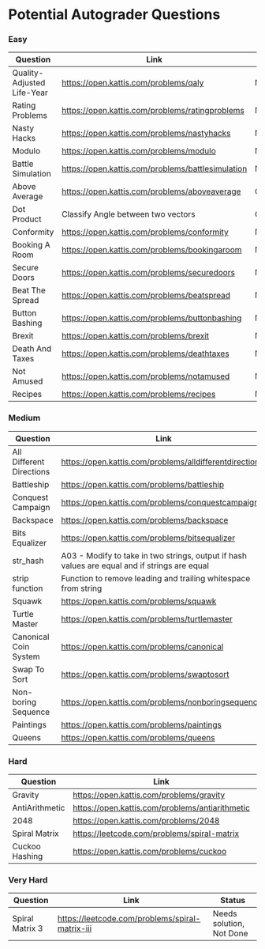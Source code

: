 # Potential Autograder Questions

### Easy
|Question|Link|Status|
|---|---|---|
|Quality-Adjusted Life-Year| https://open.kattis.com/problems/qaly|Not Done|
|Rating Problems| https://open.kattis.com/problems/ratingproblems|Not Done|
|Nasty Hacks| https://open.kattis.com/problems/nastyhacks|Not Done|
|Modulo| https://open.kattis.com/problems/modulo|Not Done|
|Battle Simulation|https://open.kattis.com/problems/battlesimulation|Not Done|
|Above Average|https://open.kattis.com/problems/aboveaverage|Completed|
|Dot Product| Classify Angle between two vectors |Completed|
|Conformity|https://open.kattis.com/problems/conformity|Not Done|
|Booking A Room| https://open.kattis.com/problems/bookingaroom|Not Done|
|Secure Doors|https://open.kattis.com/problems/securedoors|Not Done|
|Beat The Spread|https://open.kattis.com/problems/beatspread|Not Done|
|Button Bashing|https://open.kattis.com/problems/buttonbashing|Not Done|
|Brexit|https://open.kattis.com/problems/brexit|Not Done|
|Death And Taxes|https://open.kattis.com/problems/deathtaxes|Not Done|
|Not Amused|https://open.kattis.com/problems/notamused|Not Done|
|Recipes|https://open.kattis.com/problems/recipes|Not Done|

### Medium
|Question|Link|Status|
|---|---|---|
|All Different Directions| https://open.kattis.com/problems/alldifferentdirections|Not Done|
|Battleship| https://open.kattis.com/problems/battleship|Not Done|
|Conquest Campaign|https://open.kattis.com/problems/conquestcampaign|Not Done|
|Backspace| https://open.kattis.com/problems/backspace|Not Done|
|Bits Equalizer|https://open.kattis.com/problems/bitsequalizer|Completed|
|str_hash|A03 - Modify to take in two strings, output if hash values are equal and if strings are equal|Not Done|
|strip function|Function to remove leading and trailing whitespace from string|Not Done|
|Squawk|https://open.kattis.com/problems/squawk|Not Done|
|Turtle Master|https://open.kattis.com/problems/turtlemaster|Not Done|
|Canonical Coin System|https://open.kattis.com/problems/canonical|Not Done|
|Swap To Sort|https://open.kattis.com/problems/swaptosort|Not Done|
|Non-boring Sequence|https://open.kattis.com/problems/nonboringsequences|Not Done|
|Paintings|https://open.kattis.com/problems/paintings|Not Done|
|Queens|https://open.kattis.com/problems/queens|Not Done|

### Hard
|Question|Link|Status|
|---|---|---|
|Gravity|https://open.kattis.com/problems/gravity|Not Done|
|AntiArithmetic|https://open.kattis.com/problems/antiarithmetic|Completed|
|2048|https://open.kattis.com/problems/2048|Completed|
|Spiral Matrix| https://leetcode.com/problems/spiral-matrix|Completed|
|Cuckoo Hashing|https://open.kattis.com/problems/cuckoo|Not Done|

### Very Hard
|Question|Link|Status|
|---|---|---|
|Spiral Matrix 3|https://leetcode.com/problems/spiral-matrix-iii|Needs solution, Not Done|
